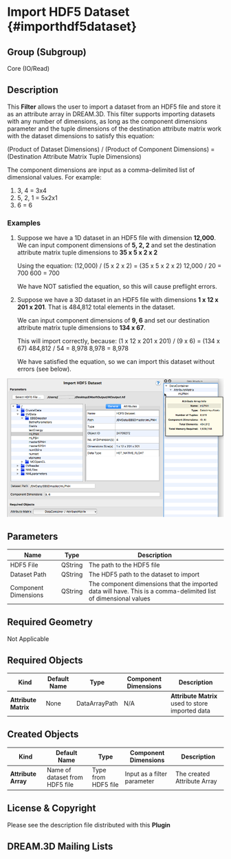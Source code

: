 Import HDF5 Dataset {#importhdf5dataset}
=============

## Group (Subgroup) ##

Core (IO/Read)

## Description ##

This **Filter** allows the user to import a dataset from an HDF5 file and store it as an attribute array in DREAM.3D.  This filter supports importing datasets with any number of dimensions, as long as the component dimensions parameter and the tuple dimensions of the destination attribute matrix work with the dataset dimensions to satisfy this equation:

(Product of Dataset Dimensions) / (Product of Component Dimensions) = (Destination Attribute Matrix Tuple Dimensions)

The component dimensions are input as a comma-delimited list of dimensional values.  For example:
1. 3, 4 = 3x4
2. 5, 2, 1 = 5x2x1
3. 6 = 6

### Examples ###    
1. Suppose we have a 1D dataset in an HDF5 file with dimension **12,000**.
	We can input component dimensions of **5, 2, 2** and set the destination attribute matrix tuple dimensions to **35 x 5 x 2 x 2**
    
    Using the equation:
    (12,000) / (5 x 2 x 2) = (35 x 5 x 2 x 2)
    12,000 / 20 = 700
    600 = 700
    
    We have NOT satisfied the equation, so this will cause preflight errors.
    
1. Suppose we have a 3D dataset in an HDF5 file with dimensions **1 x 12 x 201 x 201**.  That is 484,812 total elements in the dataset.

	We can input component dimensions of **9, 6** and set our destination attribute matrix tuple dimensions to **134 x 67**.

	This will import correctly, because:
	(1 x 12 x 201 x 201) / (9 x 6) = (134 x 67)
	484,812 / 54 = 8,978
	8,978 = 8,978

	We have satisfied the equation, so we can import this dataset without errors (see below).

![](Images/ImportHDF5Dataset_ui.png)

## Parameters ##

| Name | Type | Description |
|------|------| ----------- |
| HDF5 File | QString | The path to the HDF5 file |
| Dataset Path | QString | The HDF5 path to the dataset to import |
| Component Dimensions | QString | The component dimensions that the imported data will have.  This is a comma-delimited list of dimensional values |


## Required Geometry ##

Not Applicable

## Required Objects ##

| Kind | Default Name | Type | Component Dimensions | Description |
|------|--------------|------|----------------------|-------------|
| **Attribute Matrix**  | None         | DataArrayPath | N/A | **Attribute Matrix** used to store imported data |

## Created Objects ##

| Kind | Default Name | Type | Component Dimensions | Description |
|------|--------------|------|----------------------|-------------|
| **Attribute Array** | Name of dataset from HDF5 file | Type from HDF5 file | Input as a filter parameter | The created Attribute Array |

## License & Copyright ##

Please see the description file distributed with this **Plugin**

## DREAM.3D Mailing Lists ##

